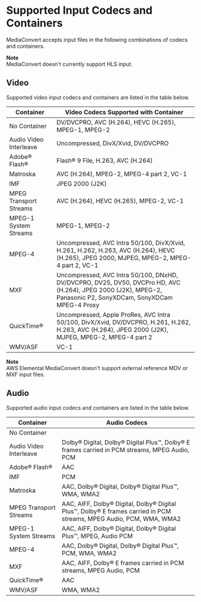 # Supported Input Codecs and Containers<a name="reference-codecs-containers-input"></a>

MediaConvert accepts input files in the following combinations of codecs and containers\.

**Note**  
MediaConvert doesn't currently support HLS input\.

## Video<a name="reference-codecs-containers-input-video"></a>

Supported video input codecs and containers are listed in the table below\.


| Container | Video Codecs Supported with Container | 
| --- | --- | 
| No Container | DV/DVCPRO, AVC \(H\.264\), HEVC \(H\.265\), MPEG\-1, MPEG\-2 | 
| Audio Video Interleave | Uncompressed, DivX/Xvid, DV/DVCPRO | 
| Adobe® Flash® | Flash® 9 File, H\.263, AVC \(H\.264\) | 
| Matroska | AVC \(H\.264\), MPEG\-2, MPEG\-4 part 2, VC\-1 | 
| IMF | JPEG 2000 \(J2K\) | 
| MPEG Transport Streams | AVC \(H\.264\), HEVC \(H\.265\), MPEG\-2, VC\-1 | 
| MPEG\-1 System Streams |  MPEG\-1, MPEG\-2 | 
| MPEG\-4 | Uncompressed, AVC Intra 50/100, DivX/Xvid, H\.261, H\.262, H\.263, AVC \(H\.264\), HEVC \(H\.265\), JPEG 2000, MJPEG, MPEG\-2, MPEG\-4 part 2, VC\-1 | 
| MXF | Uncompressed, AVC Intra 50/100, DNxHD, DV/DVCPRO, DV25, DV50, DVCPro HD, AVC \(H\.264\), JPEG 2000 \(J2K\), MPEG\-2, Panasonic P2, SonyXDCam, SonyXDCam MPEG\-4 Proxy | 
| QuickTime® | Uncompressed, Apple ProRes, AVC Intra 50/100, DivX/Xvid, DV/DVCPRO, H\.261, H\.262, H\.263, AVC \(H\.264\), JPEG 2000 \(J2K\), MJPEG, MPEG\-2, MPEG\-4 part 2 | 
| WMV/ASF | VC\-1 | 

**Note**  
AWS Elemental MediaConvert doesn't support external reference MOV or MXF input files\.

## Audio<a name="reference-codecs-containers-input-audio"></a>

Supported audio input codecs and containers are listed in the table below\.


| Container | Audio Codecs | 
| --- | --- | 
| No Container | 
| Audio Video Interleave | Dolby® Digital, Dolby® Digital Plus™, Dolby® E frames carried in PCM streams, MPEG Audio, PCM | 
| Adobe® Flash® | AAC | 
| IMF | PCM | 
| Matroska | AAC, Dolby® Digital, Dolby® Digital Plus™, WMA, WMA2 | 
| MPEG Transport Streams | AAC, AIFF, Dolby® Digital, Dolby® Digital Plus™, Dolby® E frames carried in PCM streams, MPEG Audio, PCM, WMA, WMA2 | 
| MPEG\-1 System Streams | AAC, AIFF, Dolby® Digital, Dolby® Digital Plus™, MPEG, Audio PCM | 
| MPEG\-4 | AAC, Dolby® Digital, Dolby® Digital Plus™, PCM, WMA, WMA2 | 
| MXF | AAC, AIFF, Dolby® E frames carried in PCM streams, MPEG Audio, PCM | 
| QuickTime® | AAC | 
| WMV/ASF | WMA, WMA2 | 